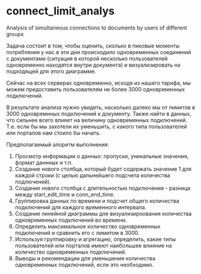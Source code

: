 # connect_limit_analys
Analysis of simultaneous connections to documents by users of different groups

Задача состоит в том, чтобы оценить, сколько в пиковые моменты потребления у нас в эти дни происходило одновременных соединений с документами (ситуация в которой несколько пользователей одновременно находятся внутри документа) и визуализировать на подходящей для этого диаграмме.

Сейчас на всех серверах одновременно, исходя из нашего тарифа, мы можем предоставить пользователям не более 3000 одновременных подключений.

В результате анализа нужно увидеть, насколько далеко мы от лимитов в 3000 одновремнных подключений к документу. Также найти в данных, что сильнее всего влияет на величину одновременных подключений. Т.е. если бы мы захотели их уменьшить, с какого типа пользователей или порталов нам стоило бы начать.

Предполагаемый алоритм выполнения:

1. Просмотр информации о данных: пропуски, уникальные значения, формат даннных и т.п.
2. Создание нового столбца, который будет содержать значение 1 для каждой строки (с целью дальнейшего подсчета количества подлючений).
3. Создание нового столбца с длительностью подключения - разница между start_edit_time и conn_end_time.
4. Группировка данных по времени и подсчет общего количества подключений для каждого временного интервала.
5. Создание линейной диаграммы для визуализироования количества одновременных подключений во времени.
6. Определить максимальное количество одновременных подключений и сравнить его с лимитом в 3000.
7. Используя группировку и агрегацию, определить, какие типы пользователей или порталов имеют наибольшее влияние на количество одновременных подключений.
8. Выводы и рекомендации для уменьшения количества одновременных подключений, если это необходимо.
